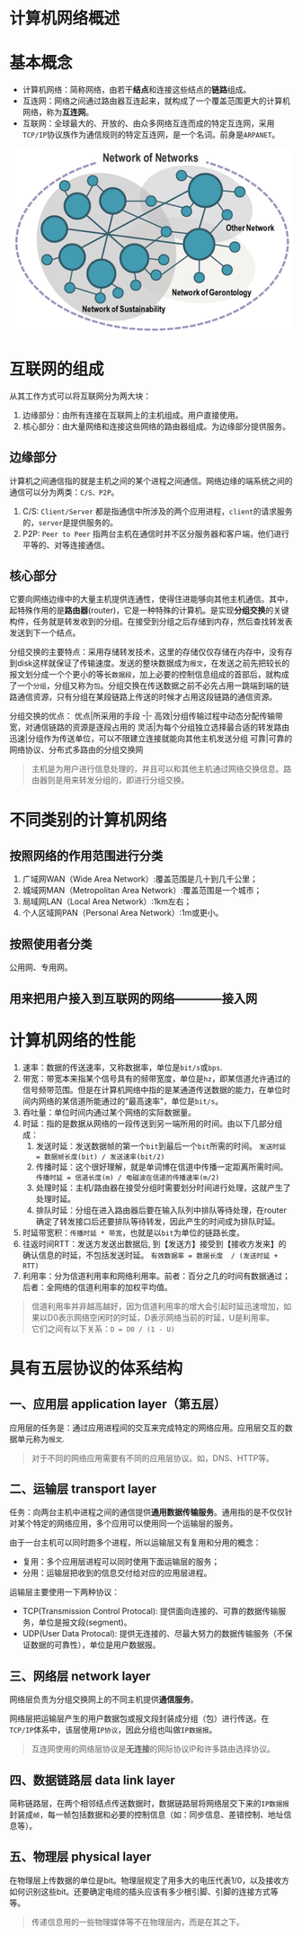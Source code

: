 # 计算机网络概述

# 基本概念
+ 计算机网络：简称网络，由若干**结点**和连接这些结点的**链路**组成。
+ 互连网：网络之间通过路由器互连起来，就构成了一个覆盖范围更大的计算机网络，称为**互连网**。
+ 互联网：全球最大的、开放的、由众多网络互连而成的特定互连网，采用`TCP/IP`协议族作为通信规则的特定互连网，是一个名词。前身是`ARPANET`。

![](https://raw.githubusercontent.com/CyC2018/CS-Notes/master/docs/notes/pics/network-of-networks.gif)

# 互联网的组成
从其工作方式可以将互联网分为两大块：
1.  边缘部分：由所有连接在互联网上的主机组成。用户直接使用。
2.  核心部分：由大量网络和连接这些网络的路由器组成。为边缘部分提供服务。

## 边缘部分
计算机之间通信指的就是主机之间的某个进程之间通信。网络边缘的端系统之间的通信可以分为两类：`C/S、P2P`。
1.  C/S:  `Client/Server` 都是指通信中所涉及的两个应用进程，`client`的请求服务的，`server`是提供服务的。
2.  P2P:  `Peer to Peer` 指两台主机在通信时并不区分服务器和客户端，他们进行平等的、对等连接通信。

## 核心部分
它要向网络边缘中的大量主机提供连通性，使得住进能够向其他主机通信。其中，起特殊作用的是**路由器**(router)，它是一种特殊的计算机。是实现**分组交换**的关键构件，任务就是转发收到的分组。在接受到分组之后存储到内存，然后查找转发表发送到下一个结点。

分组交换的主要特点：采用存储转发技术，这里的存储仅仅存储在内存中，没有存到disk这样就保证了传输速度。发送的整块数据成为`报文`，在发送之前先把较长的报文划分成一个个更小的等长`数据段`，加上必要的控制信息组成的首部后，就构成了一个`分组`，分组又称为`包`。分组交换在传送数据之前不必先占用一跳端到端的链路通信资源，只有分组在某段链路上传送的时候才占用这段链路的通信资源。

分组交换的优点：
优点|所采用的手段
-|-
高效|分组传输过程中动态分配传输带宽，对通信链路的资源是逐段占用的
灵活|为每个分组独立选择最合适的转发路由
迅速|分组作为传送单位，可以不限建立连接就能向其他主机发送分组
可靠|可靠的网络协议、分布式多路由的分组交换网

> 主机是为用户进行信息处理的，并且可以和其他主机通过网络交换信息。路由器则是用来转发分组的，即进行分组交换。

# 不同类别的计算机网络
## 按照网络的作用范围进行分类
1.  广域网WAN（Wide Area Network）:覆盖范围是几十到几千公里；
2.  城域网MAN（Metropolitan Area Network）:覆盖范围是一个城市；
3.  局域网LAN（Local Area Network）:1km左右；
4.  个人区域网PAN（Personal Area Network）:1m或更小。

## 按照使用者分类
公用网、专用网。

## 用来把用户接入到互联网的网络————接入网

# 计算机网络的性能
1.  速率：数据的传送速率，又称数据率，单位是`bit/s`或`bps`.
2.  带宽：带宽本来指某个信号具有的频带宽度，单位是`hz`，即某信道允许通过的信号频带范围。但是在计算机网络中指的是某通道传送数据的能力，在单位时间内网络的某信道所能通过的“最高速率”，单位是`bit/s`。
3.  吞吐量：单位时间内通过某个网络的实际数据量。
4.  时延：指的是数据从网络的一段传送到另一端所用的时间。由以下几部分组成：
    1.  发送时延：发送数据帧的第一个`bit`到最后一个`bit`所需的时间。 `发送时延 = 数据帧长度(bit) / 发送速率(bit/2)`
    2.  传播时延：这个很好理解，就是单词博在信道中传播一定距离所需时间。 `传播时延 = 信道长度(m) / 电磁波在信道的传播速率(m/2)`
    3.  处理时延：主机/路由器在接受分组时需要划分时间进行处理，这就产生了处理时延。
    4.  排队时延：分组在进入路由器后要在输入队列中排队等待处理，在router确定了转发接口后还要排队等待转发，因此产生的时间成为排队时延。
5.  时延带宽积：`传播时延 * 带宽`，也就是以`bit`为单位的链路长度。
6.  往返时间RTT：发送方发送出数据后, 到【发送方】接受到【接收方发来】的确认信息的时延，不包括发送时延。 `有效数据率 = 数据长度  / (发送时延 + RTT)`
7.  利用率：分为信道利用率和网络利用率。前者：百分之几的时间有数据通过；后者：全网络的信道利用率的加权平均值。
> 信道利用率并非越高越好，因为信道利用率的增大会引起时延迅速增加，如果以D0表示网络空闲时的时延，D表示网络当前的时延，U是利用率。<br>它们之间有以下关系：`D = D0 / (1 - U)`

# 具有五层协议的体系结构

## 一、应用层 application layer（第五层）
应用层的任务是：通过应用进程间的交互来完成特定的网络应用。应用层交互的数据单元称为`报文`.
> 对于不同的网络应用需要有不同的应用层协议。如，DNS、HTTP等。

## 二、运输层 transport layer
任务：向两台主机中进程之间的通信提供**通用数据传输服务**。通用指的是不仅仅针对某个特定的网络应用，多个应用可以使用同一个运输层的服务。

由于一台主机可以同时跑多个进程，所以运输层又有复用和分用的概念：
+ 复用：多个应用层进程可以同时使用下面运输层的服务；
+ 分用：运输层把收到的信息交付给对应的应用层进程。

运输层主要使用一下两种协议：
+ TCP(Transmission Control Protocal): 提供面向连接的、可靠的数据传输服务，单位是报文段(segment)。
+ UDP(User Data Protocal): 提供无连接的、尽最大努力的数据传输服务（不保证数据的可靠性），单位是用户数据报。

## 三、网络层 network layer
网络层负责为分组交换网上的不同主机提供**通信服务**。

网络层把运输层产生的用户数据包或报文段封装成分组（包）进行传送。在`TCP/IP`体系中，该层使用`IP协议`，因此分组也叫做`IP数据报`。

> 互连网使用的网络层协议是**无连接**的网际协议IP和许多路由选择协议。

## 四、数据链路层 data link layer
简称链路层，在两个相邻结点传送数据时，数据链路层将网络层交下来的`IP数据报`封装成`帧`，每一帧包括数据和必要的控制信息（如：同步信息、差错控制、地址信息等）。

## 五、物理层 physical layer
在物理层上传数据的单位是bit。物理层规定了用多大的电压代表1/0，以及接收方如何识别这些bit。还要确定电缆的插头应该有多少根引脚、引脚的连接方式等等。

> 传递信息用的一些物理媒体等不在物理层内，而是在其之下。

